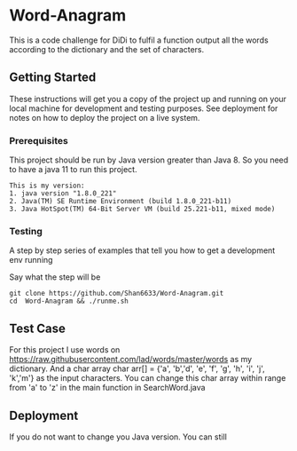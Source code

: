 # Word-Anagram

This is a code challenge for DiDi to fulfil a function output all the words according to the dictionary and the set of characters.

## Getting Started

These instructions will get you a copy of the project up and running on your local machine for development and testing purposes. See deployment for notes on how to deploy the project on a live system.

### Prerequisites

This project should be run by Java version greater than Java 8. So you need to have a java 11 to run this project.

```
This is my version:
1. java version "1.8.0_221"
2. Java(TM) SE Runtime Environment (build 1.8.0_221-b11)
3. Java HotSpot(TM) 64-Bit Server VM (build 25.221-b11, mixed mode)
```

### Testing

A step by step series of examples that tell you how to get a development env running

Say what the step will be

```
git clone https://github.com/Shan6633/Word-Anagram.git
cd  Word-Anagram && ./runme.sh
```

## Test Case

For this project I use words on https://raw.githubusercontent.com/lad/words/master/words as my dictionary. And a char array char arr[] = {'a', 'b','d', 'e', 'f', 'g', 'h', 'i', 'j', 'k','m'}  as the input characters. You can change this char array within range from 'a' to 'z' in the main function in SearchWord.java



## Deployment

If you do not want to change you Java version. You can still 



